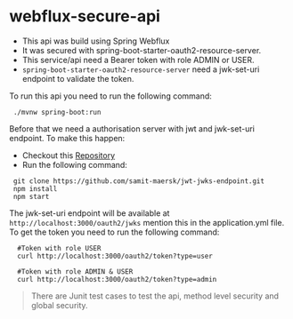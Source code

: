 # webflux-secure-api

- This api was build using Spring Webflux 
- It was secured with spring-boot-starter-oauth2-resource-server. 
- This service/api need a Bearer token with role ADMIN or USER.
- `spring-boot-starter-oauth2-resource-server` need a jwk-set-uri endpoint to validate the token.

To run this api you need to run the following command:

```shell
 ./mvnw spring-boot:run
```

Before that we need a authorisation server with jwt and jwk-set-uri endpoint.
To make this happen:
- Checkout this [Repository](https://github.com/samit-maersk/jwt-jwks-endpoint.git)
- Run the following command:

```shell
 git clone https://github.com/samit-maersk/jwt-jwks-endpoint.git
 npm install
 npm start
```
The jwk-set-uri endpoint will be available at `http://localhost:3000/oauth2/jwks` mention this in the application.yml file.
To get the token you need to run the following command:

```shell
  #Token with role USER
  curl http://localhost:3000/oauth2/token?type=user
  
  #Token with role ADMIN & USER
  curl http://localhost:3000/oauth2/token?type=admin
```

> There are Junit test cases to test the api, method level security and global security.